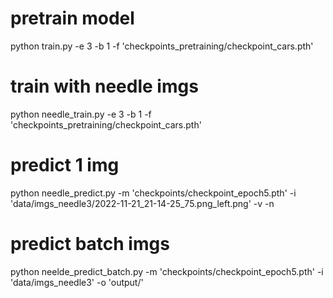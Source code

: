 # pretrain model
python train.py -e 3 -b 1 -f 'checkpoints_pretraining/checkpoint_cars.pth'

# train with needle imgs
python needle_train.py -e 3 -b 1 -f 'checkpoints_pretraining/checkpoint_cars.pth'

# predict 1 img
python needle_predict.py -m 'checkpoints/checkpoint_epoch5.pth' -i 'data/imgs_needle3/2022-11-21_21-14-25_75.png_left.png' -v -n

# predict batch imgs
python neelde_predict_batch.py -m 'checkpoints/checkpoint_epoch5.pth' -i 'data/imgs_needle3' -o 'output/'